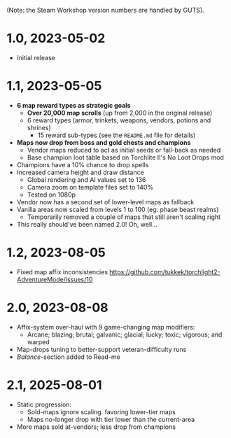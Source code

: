 (Note: the Steam Workshop version numbers are handled by GUTS).

# 1.0, 2023-05-02
* Initial release

# 1.1, 2023-05-05
* **6 map reward types as strategic goals**
  * **Over 20,000 map scrolls** (up from 2,000 in the original release)
  * 6 reward types (armor, trinkets, weapons, vendors, potions and shrines)
    * 15 reward sub-types (see the `README.md` file for details)
* **Maps now drop from boss and gold chests and champions**
  * Vendor maps reduced to act as initial seeds or fall-back as needed
  * Base champion loot table based on Torchlite II's No Loot Drops mod
* Champions have a 10% chance to drop spells
* Increased camera height and draw distance
  * Global rendering and AI values set to 136
  * Camera zoom on template files set to 140%
  * Tested on 1080p
* Vendor now has a second set of lower-level maps as fallback
* Vanilla areas now scaled from levels 1 to 100 (eg: phase beast realms)
  * Temporarily removed a couple of maps that still aren't scaling right
* This really should've been named 2.0! Oh, well...

# 1.2, 2023-08-05
* Fixed map affix inconsistencies https://github.com/tukkek/torchlight2-AdventureMode/issues/10

# 2.0, 2023-08-08
* Affix-system over-haul with 9 game-changing map modifiers:
  * Arcane; blazing; brutal; galvanic; glacial; lucky; toxic; vigorous; and warped
* Map-drops tuning to better-support veteran-difficulty runs
* *Balance*-section added to Read-me
 
# 2.1, 2025-08-01
* Static progression:
  * Sold-maps ignore scaling. favoring lower-tier maps
  * Maps no-longer drop with tier lower than the current-area
* More maps sold at-vendors; less drop from champions
